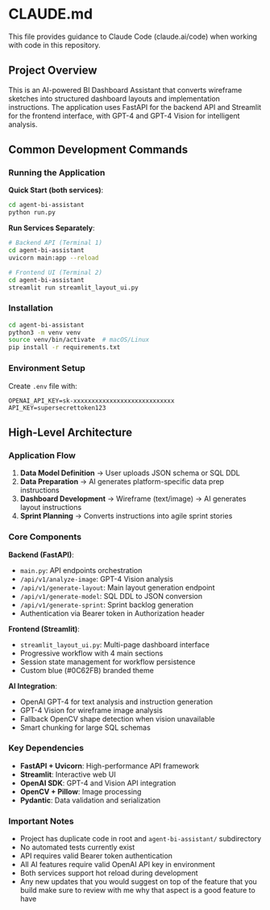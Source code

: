 # CLAUDE.md

This file provides guidance to Claude Code (claude.ai/code) when working with code in this repository.

## Project Overview

This is an AI-powered BI Dashboard Assistant that converts wireframe sketches into structured dashboard layouts and implementation instructions. The application uses FastAPI for the backend API and Streamlit for the frontend interface, with GPT-4 and GPT-4 Vision for intelligent analysis.

## Common Development Commands

### Running the Application

**Quick Start (both services)**:
```bash
cd agent-bi-assistant
python run.py
```

**Run Services Separately**:
```bash
# Backend API (Terminal 1)
cd agent-bi-assistant
uvicorn main:app --reload

# Frontend UI (Terminal 2)
cd agent-bi-assistant
streamlit run streamlit_layout_ui.py
```

### Installation
```bash
cd agent-bi-assistant
python3 -m venv venv
source venv/bin/activate  # macOS/Linux
pip install -r requirements.txt
```

### Environment Setup
Create `.env` file with:
```
OPENAI_API_KEY=sk-xxxxxxxxxxxxxxxxxxxxxxxxxxxx
API_KEY=supersecrettoken123
```

## High-Level Architecture

### Application Flow
1. **Data Model Definition** → User uploads JSON schema or SQL DDL
2. **Data Preparation** → AI generates platform-specific data prep instructions
3. **Dashboard Development** → Wireframe (text/image) → AI generates layout instructions
4. **Sprint Planning** → Converts instructions into agile sprint stories

### Core Components

**Backend (FastAPI)**:
- `main.py`: API endpoints orchestration
- `/api/v1/analyze-image`: GPT-4 Vision analysis
- `/api/v1/generate-layout`: Main layout generation endpoint
- `/api/v1/generate-model`: SQL DDL to JSON conversion
- `/api/v1/generate-sprint`: Sprint backlog generation
- Authentication via Bearer token in Authorization header

**Frontend (Streamlit)**:
- `streamlit_layout_ui.py`: Multi-page dashboard interface
- Progressive workflow with 4 main sections
- Session state management for workflow persistence
- Custom blue (#0C62FB) branded theme

**AI Integration**:
- OpenAI GPT-4 for text analysis and instruction generation
- GPT-4 Vision for wireframe image analysis
- Fallback OpenCV shape detection when vision unavailable
- Smart chunking for large SQL schemas

### Key Dependencies
- **FastAPI + Uvicorn**: High-performance API framework
- **Streamlit**: Interactive web UI
- **OpenAI SDK**: GPT-4 and Vision API integration
- **OpenCV + Pillow**: Image processing
- **Pydantic**: Data validation and serialization

### Important Notes
- Project has duplicate code in root and `agent-bi-assistant/` subdirectory
- No automated tests currently exist
- API requires valid Bearer token authentication
- All AI features require valid OpenAI API key in environment
- Both services support hot reload during development
- Any new updates that you would suggest on top of the feature that you build make sure to review with me why that aspect is a good feature to have
